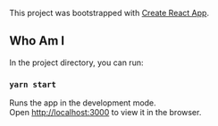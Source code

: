 This project was bootstrapped with [Create React App](https://github.com/facebook/create-react-app).

## Who Am I

In the project directory, you can run:

### `yarn start`

Runs the app in the development mode.<br />
Open [http://localhost:3000](http://localhost:3000) to view it in the browser.

